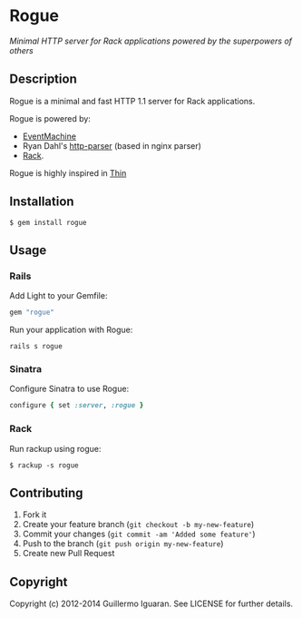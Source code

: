 # Rogue

_Minimal HTTP server for Rack applications powered by the superpowers of others_

## Description

Rogue is a minimal and fast HTTP 1.1 server for Rack applications.

Rogue is powered by:
- [EventMachine](https://github.com/eventmachine/eventmachine)
- Ryan Dahl's [http-parser](https://github.com/joyent/http-parser) (based in nginx parser)
- [Rack](https://github.com/rack/rack). 

Rogue is highly inspired in [Thin](https://github.com/macournoyer/thin)

## Installation

    $ gem install rogue


## Usage

### Rails 

Add Light to your Gemfile:

```ruby
gem "rogue"
```

Run your application with Rogue:

    rails s rogue

### Sinatra

Configure Sinatra to use Rogue:

```ruby
configure { set :server, :rogue }
```

### Rack

Run rackup using rogue:

    $ rackup -s rogue
 

## Contributing

1. Fork it
2. Create your feature branch (`git checkout -b my-new-feature`)
3. Commit your changes (`git commit -am 'Added some feature'`)
4. Push to the branch (`git push origin my-new-feature`)
5. Create new Pull Request


## Copyright

Copyright (c) 2012-2014 Guillermo Iguaran. See LICENSE for further details.
